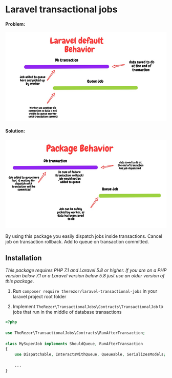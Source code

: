 # Laravel transactional jobs
#### Problem:
![](img/laravel_schema.jpeg)
#### Solution:
![](img/package_schema.jpeg)


By using this package you easily dispatch jobs inside transactions. Cancel job on transaction rollback. Add to queue on transaction committed.

## Installation
_This package requires PHP 7.1 and Laravel 5.8 or higher._
_If you are on a PHP version below 7.1 or a Laravel version below 5.8 just use an older version of this package._

1) Run ```composer require therezor/laravel-transactional-jobs``` in your laravel project root folder

2) Implement `TheRezor\TransactionalJobs\Contracts\TransactionalJob` to jobs that run in the middle of database transactions

```php
<?php

use TheRezor\TransactionalJobs\Contracts\RunAfterTransaction;

class MySuperJob implements ShouldQueue, RunAfterTransaction
{
    use Dispatchable, InteractsWithQueue, Queueable, SerializesModels;
    
    ...
}
```
